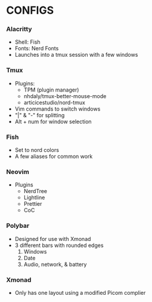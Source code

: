 # CONFIGS

### Alacritty
- Shell: Fish
- Fonts: Nerd Fonts
- Launches into a tmux session with a few windows

### Tmux
- Plugins:
  - TPM (plugin manager)
  - nhdaly/tmux-better-mouse-mode
  - articicestudio/nord-tmux
- Vim commands to switch windows
- "|" & "-" for splitting
- Alt + num for window selection

### Fish
- Set to nord colors
- A few aliases for common work

### Neovim
- Plugins
  - NerdTree
  - Lightline
  - Prettier
  - CoC

### Polybar
- Designed for use with Xmonad
- 3 different bars with rounded edges
  1. Windows
  2. Date
  3. Audio, network, & battery

### Xmonad
- Only has one layout using a modified Picom complier
